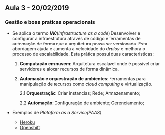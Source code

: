 ## Aula 3 - 20/02/2019

### Gestão e boas praticas operacionais

-   Se aplica o termo **_IAC_**(_Infrastructure as a code_)
    Desenvolver e configurar a infraestrutura através de código e ferramentas de automação de forma que a arquitetura possa ser versionada.
    Esta abordagem ajuda e aumenta a velocidade do _deploy_ e melhora o processo de escalabilidade. Esta prática possui duas caracteristicas: 
    1.  **Computação em nuvem**: Arquitetura escalavel onde é possível criar servidores e alocar recursos de forma dinâmica.

    2.  **Automação e orquestração de ambientes**: Ferramentas para manipulação de recursos como _cloud computing_ e virtualização.

        2.1 **Orquestração**: 
            Criar instancias;
            Rede;
            Armazenamento; 

        2.2 **Automação**:
            Configuração de ambiente;
            Gerenciamento;

-   Exemplos de _Plataform as a Service(PAAS)_
    -   [Heroku](https://signup.heroku.com/?c=70130000000NcJNAA0)
    -   [Openshift](https://www.openshift.com/)